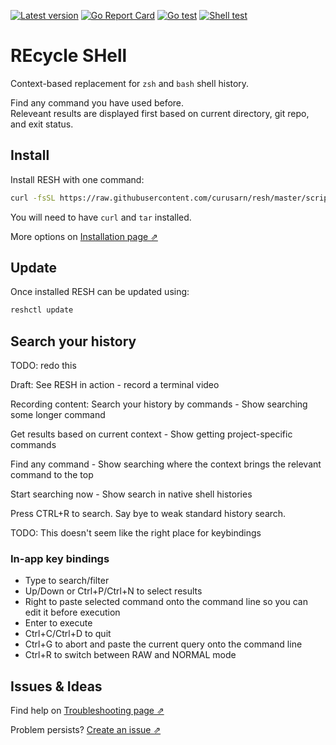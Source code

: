 
[![Latest version](https://img.shields.io/github/v/tag/curusarn/resh?sort=semver)](https://github.com/curusarn/resh/releases)
[![Go Report Card](https://goreportcard.com/badge/github.com/curusarn/resh)](https://goreportcard.com/report/github.com/curusarn/resh)
[![Go test](https://github.com/curusarn/resh/actions/workflows/go.yaml/badge.svg)](https://github.com/curusarn/resh/actions/workflows/go.yaml)
[![Shell test](https://github.com/curusarn/resh/actions/workflows/sh.yaml/badge.svg)](https://github.com/curusarn/resh/actions/workflows/sh.yaml)

# REcycle SHell

Context-based replacement for `zsh` and `bash` shell history.

Find any command you have used before.  
Releveant results are displayed first based on current directory, git repo, and exit status.

<!-- Contextual shell history -->
<!-- Contextual bash history -->
<!-- Contextual zsh history -->
<!-- Context-based shell history -->
<!-- Context-based bash history -->
<!-- Context-based zsh history -->
<!-- Better shell history -->
<!-- Better bash history -->
<!-- Better zsh history -->
<!-- PWD Directory -->

## Install

Install RESH with one command:

```sh
curl -fsSL https://raw.githubusercontent.com/curusarn/resh/master/scripts/rawinstall.sh | sh
```

You will need to have `curl` and `tar` installed.

More options on [Installation page ⇗](./installation.md)

## Update

Once installed RESH can be updated using:

```sh
reshctl update
```

## Search your history

TODO: redo this

Draft:
See RESH in action - record a terminal video

Recording content:
Search your history by commands - Show searching some longer command

Get results based on current context - Show getting project-specific commands

Find any command - Show searching where the context brings the relevant command to the top

Start searching now - Show search in native shell histories


Press CTRL+R to search.
Say bye to weak standard history search.



TODO: This doesn't seem like the right place for keybindings

### In-app key bindings

- Type to search/filter
- Up/Down or Ctrl+P/Ctrl+N to select results
- Right to paste selected command onto the command line so you can edit it before execution
- Enter to execute
- Ctrl+C/Ctrl+D to quit
- Ctrl+G to abort and paste the current query onto the command line
- Ctrl+R to switch between RAW and NORMAL mode

## Issues & Ideas

Find help on [Troubleshooting page ⇗](./troubleshooting.md)

Problem persists? [Create an issue ⇗](https://github.com/curusarn/resh/issues)
